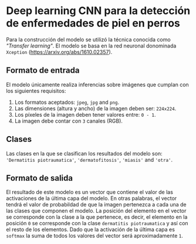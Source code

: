 # Deep learning CNN para la detección de enfermedades de piel en perros
Para la construcción del modelo se utilizó la técnica conocida como *"Transfer learning"*. El modelo se basa en la red neuronal donominada `Xception` (https://arxiv.org/abs/1610.02357).

## Formato de entrada
El modelo únicamente realiza inferencias sobre imágenes que cumplan con los siguientes requisitos:
1. Los formatos aceptados: `jpeg`, `jpg` and `png`.
2. Las dimensiones (altura y ancho) de la imagen deben ser: `224x224`. 
3. Los píxeles de la imagen deben tener valores entre: `0 - 1`.
4. La imagen debe contar con `3` canales (RGB).

## Clases
Las clases en la que se clasifican los resultados del modelo son: `'Dermatitis piotraumatica'`, `'dermatofitosis'`, `'miasis'` and `'otra'`.

## Formato de salida
El resultado de este modelo es un vector que contiene el valor de las activaciones de la última capa del modelo. En otras palabras, el vector tendrá el valor de probabildad de que la imagen pertenezca a cada una de las clases que componen el modelo.
La posición del elemento en el vector se corresponde con la clase a la que pertenece, es decir, el elemento en la posición `0` se corresponde con la clase `dermatitis piotraumatica` y así con el resto de los elementos.
Dado que la activación de la última capa es `softmax` la suma de todos los valores del vector será aproximadamente `1`.